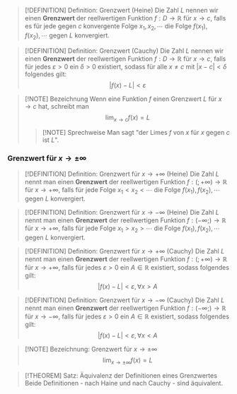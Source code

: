 > [!DEFINITION] Definition: Grenzwert (Heine)
> Die Zahl $L$ nennen wir einen **Grenzwert** der reellwertigen Funktion $f: D \to \mathbb{R}$ für $x\to c$, falls es für jede gegen $c$ konvergente Folge $x_1, x_2, \cdots$ die Folge $f(x_1),f(x_2),\cdots$ gegen $L$ konvergiert.

> [!DEFINITION] Definition: Grenzwert (Cauchy)
> Die Zahl $L$ nennen wir einen **Grenzwert** der reellwertigen Funktion $f: D \to \mathbb{R}$ für $x\to c$, falls für jedes $\varepsilon \gt 0$ ein $\delta \gt 0$ existiert, sodass für alle $x\ne c$ mit $|x-c|\lt \delta$ folgendes gilt:
> $$|f(x) - L| \lt \varepsilon$$

> [!NOTE] Bezeichnung
> Wenn eine Funktion $f$ einen Grenzwert $L$ für $x\to c$ hat, schreibt man
> $$\lim_{x\to c} f(x) = L$$
> > [!NOTE] Sprechweise
> > Man sagt "der Limes $f$ von $x$ für $x$ gegen $c$ ist $L$". 

### Grenzwert für $x\to \pm \infty$
> [!DEFINITION] Definition: Grenzwert für $x\to +\infty$ (Heine)
> Die Zahl $L$ nennt man einen **Grenzwert** der reellwertigen Funktion $f: (;+\infty) \to \mathbb{R}$  für $x\to +\infty$, falls für jede Folge $x_1\lt x_2 \lt \cdots$ die Folge $f(x_1), f(x_2),\cdots$ gegen $L$ konvergiert.

> [!DEFINITION] Definition: Grenzwert für $x\to -\infty$ (Heine)
> Die Zahl $L$ nennt man einen **Grenzwert** der reellwertigen Funktion $f: (-\infty;) \to \mathbb{R}$  für $x\to +\infty$, falls für jede Folge $x_1\gt x_2 \gt \cdots$ die Folge $f(x_1), f(x_2),\cdots$ gegen $L$ konvergiert.

> [!DEFINITION] Definition: Grenzwert für $x\to +\infty$ (Cauchy)
> Die Zahl $L$ nennt man einen **Grenzwert**  der reellwertigen Funktion $f: (;+\infty) \to \mathbb{R}$ für $x\to +\infty$, falls für jedes $\varepsilon \gt 0$ ein $A\in \mathbb{R}$ existiert, sodass folgendes gilt:
> $$|f(x)-L| \lt \varepsilon, \forall x\gt A$$

> [!DEFINITION] Definition: Grenzwert für $x\to -\infty$ (Cauchy)
> Die Zahl $L$ nennt man einen **Grenzwert**  der reellwertigen Funktion $f: (-\infty;) \to \mathbb{R}$ für $x\to -\infty$, falls für jedes $\varepsilon \gt 0$ ein $A\in \mathbb{R}$ existiert, sodass folgendes gilt:
> $$|f(x)-L| \lt \varepsilon, \forall x\lt A$$

> [!NOTE] Bezeichnung: Grenzwert für $x\to\pm \infty$
> $$\lim_{x\to\pm\infty} f(x) = L$$

> [!THEOREM] Satz: Äquivalenz der Definitionen eines Grenzwertes
> Beide Definitionen - nach Haine und nach Cauchy - sind äquivalent.


